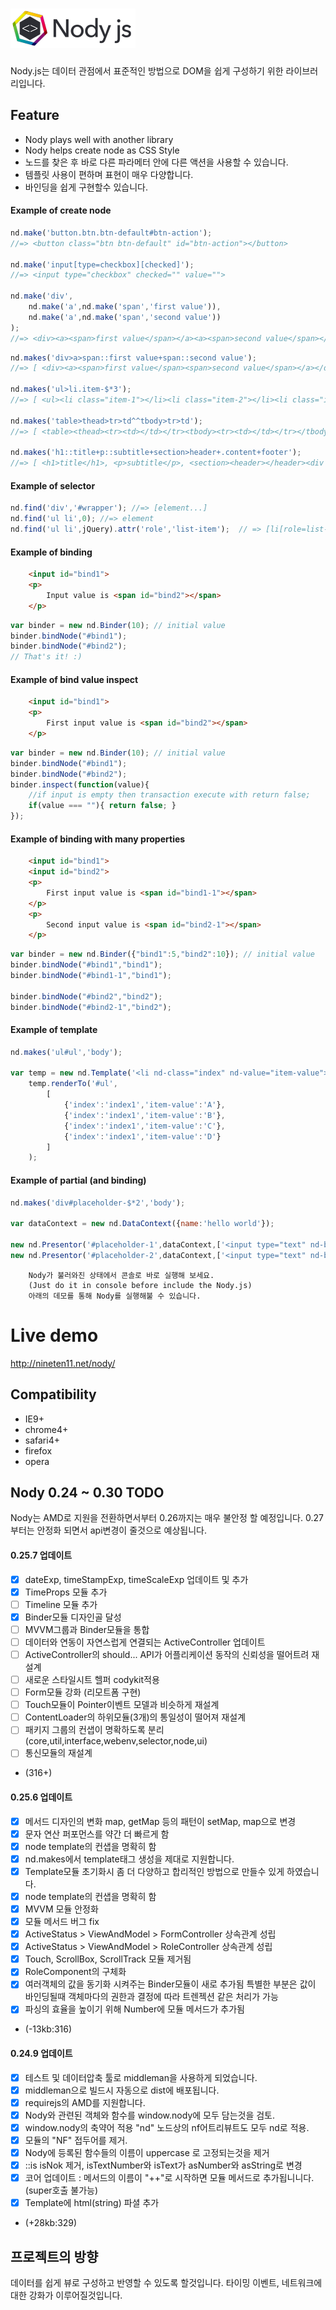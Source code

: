 ![Nody.js](/logo/nodyjs-small.png)
==================================
Nody.js는 데이터 관점에서 표준적인 방법으로 DOM을 쉽게 구성하기 위한 라이브러리입니다. 

## Feature #
  - Nody plays well with another library
  - Nody helps create node as CSS Style
  - 노드를 찾은 후 바로 다른 파라메터 안에 다른 액션을 사용할 수 있습니다.
  - 템플릿 사용이 편하며 표현이 매우 다양합니다.
  - 바인딩을 쉽게 구현할수 있습니다.

#### Example of create node
```javascript
nd.make('button.btn.btn-default#btn-action');
//=> <button class="btn btn-default" id="btn-action"></button>

nd.make('input[type=checkbox][checked]');
//=> <input type="checkbox" checked="" value="">

nd.make('div',
	nd.make('a',nd.make('span','first value')),
	nd.make('a',nd.make('span','second value'))
);
//=> <div><a><span>first value</span></a><a><span>second value</span></a></div>
```
```javascript
nd.makes('div>a>span::first value+span::second value');
//=> [ <div><a><span>first value</span><span>second value</span></a></div> ]

nd.makes('ul>li.item-$*3');
//=> [ <ul><li class="item-1"></li><li class="item-2"></li><li class="item-3"></li></ul> ]

nd.makes('table>thead>tr>td^^tbody>tr>td');
//=> [ <table><thead><tr><td></td></tr><tbody><tr><td></td></tr></tbody></thead></table> ]

nd.makes('h1::title+p::subtitle+section>header+.content+footer');
//=> [ <h1>title</h1>, <p>subtitle</p>, <section><header></header><div class="content"></div><footer></footer></section> ]
```


#### Example of selector
```javascript
nd.find('div','#wrapper'); //=> [element...]
nd.find('ul li',0); //=> element
nd.find('ul li',jQuery).attr('role','list-item');  // => [li[role=list-item]]
```

#### Example of binding
```html
	<input id="bind1">
	<p>
		Input value is <span id="bind2"></span>
	</p>
```
```javascript
var binder = new nd.Binder(10); // initial value
binder.bindNode("#bind1");
binder.bindNode("#bind2");
// That's it! :)
```

#### Example of bind value inspect
```html
	<input id="bind1">
	<p>
		First input value is <span id="bind2"></span>
	</p>
```
```javascript
var binder = new nd.Binder(10); // initial value
binder.bindNode("#bind1");
binder.bindNode("#bind2");
binder.inspect(function(value){
	//if input is empty then transaction execute with return false;
	if(value === ""){ return false; }
});
```

#### Example of binding with many properties
```html
	<input id="bind1">
	<input id="bind2">
	<p>
		First input value is <span id="bind1-1"></span>
	</p>
	<p>
		Second input value is <span id="bind2-1"></span>
	</p>
```
```javascript
var binder = new nd.Binder({"bind1":5,"bind2":10}); // initial value
binder.bindNode("#bind1","bind1");
binder.bindNode("#bind1-1","bind1");

binder.bindNode("#bind2","bind2");
binder.bindNode("#bind2-1","bind2");
```




#### Example of template
```javascript
nd.makes('ul#ul','body');

var temp = new nd.Template('<li nd-class="index" nd-value="item-value"></li>');
	temp.renderTo('#ul',
		[
			{'index':'index1','item-value':'A'},
			{'index':'index1','item-value':'B'},
			{'index':'index1','item-value':'C'},
			{'index':'index1','item-value':'D'}
		]
	);
```
  
#### Example of partial (and binding)
```javascript
nd.makes('div#placeholder-$*2','body');

var dataContext = new nd.DataContext({name:'hello world'});

new nd.Presentor('#placeholder-1',dataContext,['<input type="text" nd-bind="name">'],true);
new nd.Presentor('#placeholder-2',dataContext,['<input type="text" nd-bind="name">'],true);
```

```
	Nody가 불러와진 상태에서 콘솔로 바로 실행해 보세요.
	(Just do it in console before include the Nody.js)
	아래의 데모를 통해 Nody를 실행해불 수 있습니다.
```

# Live demo #
<a href="http://nineten11.net/nody/">http://nineten11.net/nody/</a>

## Compatibility #
  - IE9+
  - chrome4+
  - safari4+
  - firefox
  - opera
  
  
## Nody 0.24 ~ 0.30 TODO #
Nody는 AMD로 지원을 전환하면서부터 0.26까지는 매우 불안정 할 예정입니다.
0.27부터는 안정화 되면서 api변경이 줄것으로 예상됩니다.

#### 0.25.7 업데이트
  - [x] dateExp, timeStampExp, timeScaleExp 업데이트 및 추가
  - [x] TimeProps 모듈 추가
  - [ ] Timeline 모듈 추가
  - [x] Binder모듈 디자인골 달성
  - [ ] MVVM그룹과 Binder모듈을 통합
  - [ ] 데이터와 연동이 자연스럽게 연결되는 ActiveController 업데이트
  - [ ] ActiveController의 should... API가 어플리케이션 동작의 신뢰성을 떨어트려 재설계
  - [ ] 새로운 스타일시트 헬퍼 codykit적용
  - [ ] Form모듈 강화 (리모트폼 구현)
  - [ ] Touch모듈이 Pointer이벤트 모델과 비슷하게 재설계
  - [ ] ContentLoader의 하위모듈(3개)의 통일성이 떨어져 재설계
  - [ ] 패키지 그룹의 컨샙이 명확하도록 분리 (core,util,interface,webenv,selector,node,ui)
  - [ ] 통신모듈의 재설계
  - (316+)
  
#### 0.25.6 업데이트
  - [X] 메서드 디자인의 변화 map, getMap 등의 패턴이 setMap, map으로 변경
  - [X] 문자 연산 퍼포먼스를 약간 더 빠르게 함
  - [X] node template의 컨샙을 명확히 함
  - [X] nd.makes에서 template태그 생성을 제대로 지원합니다.
  - [X] Template모듈 초기화시 좀 더 다양하고 합리적인 방법으로 만들수 있게 하였습니다.
  - [X] node template의 컨샙을 명확히 함
  - [X] MVVM 모듈 안정화
  - [X] 모듈 메서드 버그 fix
  - [X] ActiveStatus > ViewAndModel > FormController 상속관계 성립
  - [X] ActiveStatus > ViewAndModel > RoleController 상속관계 성립
  - [X] Touch, ScrollBox, ScrollTrack 모듈 제거됨
  - [x] RoleComponent의 구체화
  - [x] 여러객체의 값을 동기화 시켜주는 Binder모듈이 새로 추가됨 특별한 부분은 값이 바인딩될때 객체마다의 권한과 결정에 따라 트렌젝션 같은 처리가 가능
  - [x] 파싱의 효율을 높이기 위해 Number에 모듈 메서드가 추가됨
  - (-13kb:316)
  
#### 0.24.9 업데이트 
  - [x] 테스트 및 데이터압축 툴로 middleman을 사용하게 되었습니다.
  - [x] middleman으로 빌드시 자동으로 dist에 배포됩니다.
  - [x] requirejs의 AMD를 지원합니다.
  - [x] Nody와 관련된 객체와 함수를 window.nody에 모두 담는것을 검토.
  - [x] window.nody의 축약어 적용 "nd" 노드상의 nf어트리뷰트도 모두 nd로 적용.
  - [x] 모듈의 "NF" 접두어를 제거.
  - [x] Nody에 등록된 함수들의 이름이 uppercase 로 고정되는것을 제거
  - [x] ::is isNok 제거, isTextNumber와 isText가 asNumber와 asString로 변경
  - [x] 코어 업데이트 : 메서드의 이름이 "++"로 시작하면 모듈 메서드로 추가됩니니다.(super호출 불가능)
  - [x] Template에 html(string) 파셜 추가
  - (+28kb:329)
  
  
## 프로젝트의 방향 #
데이터를 쉽게 뷰로 구성하고 반영할 수 있도록 할것입니다.
타이밍 이벤트, 네트워크에 대한 강화가 이루어질것입니다.
